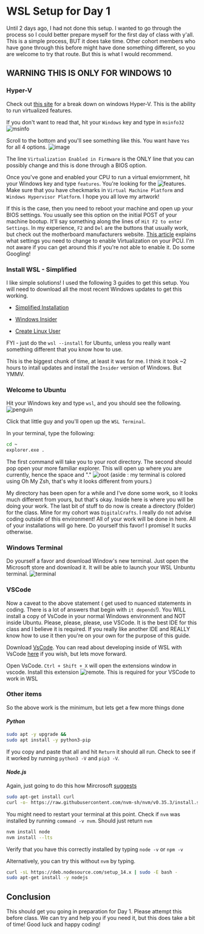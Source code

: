 # WSL Setup for Day 1

Until 2 days ago, I had not done this setup. I wanted to go through the process so I could better prepare myself for the first day of class with y'all. This is a simple process, BUT it does take time. Other cohort members who have gone through this before might have done something different, so you are welcome to try that route. But this is what I would recommend.

## WARNING THIS IS ONLY FOR WINDOWS 10

### **Hyper-V**

Check out [this site](https://www.zdnet.com/article/windows-10-tip-find-out-if-your-pc-can-run-hyper-v/)
for a break down on windows Hyper-V. This is the ability to run virtualized features.

If you don't want to read that, hit your `Windows` key and type in `msinfo32`
![msinfo](./images/msinfo32.png)

Scroll to the bottom and you'll see something like this. You want have `Yes` for all 4 options.
![image](./images/check-hyperv-support.jpg)

The line `Virtualization Enabled in Firmware` is the ONLY line that you can possibly change and this is done through a BIOS option.

Once you've gone and enabled your CPU to run a virtual enviornment, hit your Windows key and type `features`. You're looking for the ![features](./images/features.png). Make sure that you have checkmarks in `Virtual Machine Platform` and `Windows Hypervisor Platform`. I hope you all love my artwork!

If this is the case, then you need to reboot your machine and open up your BIOS settings. You usually see this option on the initial POST of your machine bootup. It'll say something along the lines of `Hit F2 to enter Settings`. In my experience, `F2` and `Del` are the buttons that usually work, but check out the motherboard manufacturers website.
[This article](https://bce.berkeley.edu/enabling-virtualization-in-your-pc-bios.html) explains what settings you need to change to enable Virtualization on your PCU. I'm not aware if you can get around this if you're not able to enable it. Do some Googling!

### **Install WSL - Simplified**

I like simple solutions! I used the following 3 guides to get this setup. You will need to download all the most recent Windows updates to get this working.

- [Simplified Installation](https://docs.microsoft.com/en-us/windows/wsl/install-win10#simplified-installation-for-windows-insiders)

- [Windows Insider](https://insider.windows.com/en-us/getting-started)

- [Create Linux User](https://docs.microsoft.com/en-us/windows/wsl/user-support)

FYI - just do the `wsl --install` for Ubuntu, unless you really want something different that you know how to use.

This is the biggest chunk of time, at least it was for me. I think it took ~2 hours to intall updates and install the `Insider` version of Windows. But YMMV.

### **Welcome to Ubuntu**

Hit your Windows key and type `wsl`, and you should see the following.
![penguin](./images/wsl.png)

Click that little guy and you'll open up the `WSL Terminal`.

In your terminal, type the following:

```bash
cd ~
explorer.exe .
```

The first command will take you to your root directory. The second should pop open your more familiar explorer. This will open up where you are currently, hence the space and "."
![root](./images/explorer.png) (aside : my terminal is colored using Oh My Zsh, that's why it looks different from yours.)

My directory has been open for a while and I've done some work, so it looks much different from yours, but that's okay. Inside here is where you will be doing your work. The last bit of stuff to do now is create a directory (folder) for the class. Mine for my cohort was `DigitalCrafts`. I really do not advise coding outside of this environment! All of your work will be done in here. All of your installations will go here. Do yourself this favor! I promise! It sucks otherwise.

### **Windows Terminal**

Do yourself a favor and download Window's new terminal. Just open the Microsoft store and download it. It will be able to launch your WSL Unbuntu terminal.
![terminal](./images/terminal.png)

### **VSCode**

Now a caveat to the above statement ( get used to nuanced statements in coding. There is a lot of answers that begin with `it depends`!). You WILL install a copy of VsCode in your normal Windows environment and NOT inside Ubuntu.
Please, please, please, use VSCode. It is the best IDE for this class and I believe it is required. If you really like another IDE and REALLY know how to use it then you're on your own for the purpose of this guide.

Download [VsCode](https://code.visualstudio.com/).
You can read about developing inside of WSL with VsCode [here](https://code.visualstudio.com/docs/remote/wsl-tutorial) if you wish, but lets move forward.

Open VsCode.
`Ctrl + Shift + X` will open the extensions window in vscode.
Install this extension ![remote](./images/exten.png). This is required for your VSCode to work in WSL

### **Other items**

So the above work is the minimum, but lets get a few more things done



#### _Python_



```bash
sudo apt -y upgrade &&
sudo apt install -y python3-pip
```

If you copy and paste that all and hit `Return` it should all run. Check to see if it worked by running `python3 -V` and `pip3 -V`.

#### _Node.js_

Again, just going to do this how Mircrosoft [suggests](https://docs.microsoft.com/en-us/windows/dev-environment/javascript/nodejs-on-wsl)

```bash
sudo apt-get install curl
curl -o- https://raw.githubusercontent.com/nvm-sh/nvm/v0.35.3/install.sh | bash
```

You might need to restart your terminal at this point. Check if `nvm` was installed by running `command -v nvm`. Should just return `nvm`

```bash
nvm install node
nvm install --lts
```

Verify that you have this correctly installed by typing `node -v` or `npm -v`

Alternatively, you can try this without `nvm` by typing.

```bash
curl -sL https://deb.nodesource.com/setup_14.x | sudo -E bash -
sudo apt-get install -y nodejs
```

## **Conclusion**

This should get you going in preparation for Day 1. Please attempt this before class. We can try and help you if you need it, but this does take a bit of time! Good luck and happy coding!
